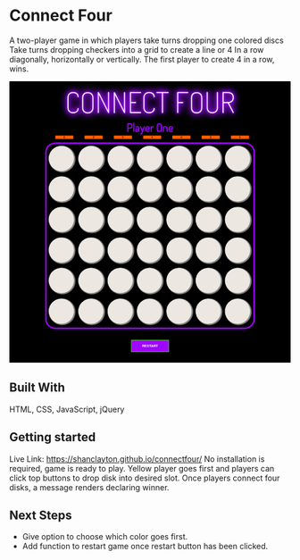 # Connect Four 

A two-player game in which players take turns dropping one colored discs Take turns dropping checkers into a grid to create a line or 4 In a row diagonally, horizontally or vertically. The first player to create 4 in a row, wins.

![connect four screenshot](https://github.com/ShanClayton/shanclayton.github.io/blob/master/connectfour/images/connectfourimg.png)

## Built With
HTML, CSS, JavaScript, jQuery

## Getting started
Live Link: https://shanclayton.github.io/connectfour/
No installation is required, game is ready to play. Yellow player goes first and players can click top buttons to drop disk into desired slot. Once players connect four disks, a message renders declaring winner. 

## Next Steps
* Give option to choose which color goes first.
* Add function to restart game once restart button has been clicked.

